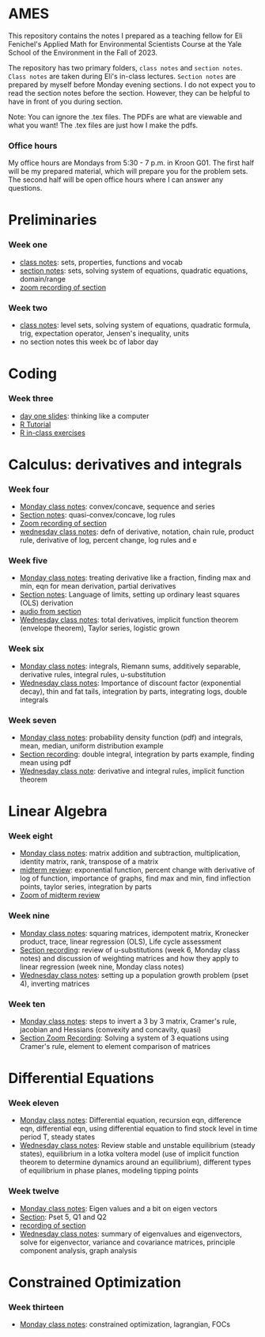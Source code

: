 # AMES
This repository contains the notes I prepared as a teaching fellow for Eli Fenichel's Applied Math for Environmental Scientists Course at the Yale School of the Environment in the Fall of 2023. 

The repository has two primary folders, `class notes` and `section notes`. `Class notes` are taken during Eli's in-class lectures. `Section notes` are prepared by myself before Monday evening sections. I do not expect you to read the section notes before the section. However, they can be helpful to have in front of you during section. 

Note: You can ignore the .tex files. The PDFs are what are viewable and what you want! The .tex files are just how I make the pdfs. 


### Office hours
My office hours are Mondays from 5:30 - 7 p.m. in Kroon G01. The first half will be my prepared material, which will prepare you for the problem sets. The second half will be open office hours where I can answer any questions. 


# Preliminaries 

### Week one 

-  [class notes](class_notes/1_introduction_class.pdf): sets, properties, functions and vocab
-  [section notes](section_notes/1_section.pdf): sets, solving system of equations, quadratic equations, domain/range
- [zoom recording of section](https://yale.zoom.us/rec/share/WQ-3BEzd_GEec7FepNDbEjXUDq56v_cYkZhugw8Vyfyl_eyRB9_R9hB5xzVZoTKS.CntB5Aa1t5buY-hc?startTime=1693578615000)

### Week two 

- [class notes](class_notes/2_mon/main.pdf): level sets, solving system of equations, quadratic formula, trig, expectation operator, Jensen's inequality, units
- no section notes this week bc of labor day

# Coding  

### Week three 

- [day one slides](<class_notes/3_Thinking Like a Computer_2023.pptx>): thinking like a computer
- [R Tutorial](https://github.com/a5creel/nature_as_capital/blob/main/section_notes/1_review/3_r_tutorial/r_tutorial.pdf)
- [R in-class exercises](https://github.com/a5creel/AMES_R_intro)

# Calculus: derivatives and integrals 

### Week four
- [Monday class notes](class_notes/4_mon_week/4_week.pdf): convex/concave, sequence and series 
- [Section notes](section_notes/4_section/main.pdf): quasi-convex/concave, log rules
- [Zoom recording of section](https://yale.zoom.us/rec/share/EsTXAibjWFbX8EsFYbNeWClFm-wou-zKEPr6SC1Sib3OSCFIr4QU1X5UeE3AbQ3q.qWEfPqRKr6SK4TiC?startTime=1695073198000)
- [wednesday class notes](class_notes/4_weds_class.pdf): defn of derivative, notation, chain rule, product rule, derivative of log, percent change, log rules and e

### Week five
- [Monday class notes](class_notes/5_mon_class.pdf): treating derivative like a fraction, finding max and min, eqn for mean derivation, partial derivatives
- [Section notes](section_notes/5_section.pdf): Language of limits, setting up ordinary least squares (OLS) derivation
- [audio from section](https://yale.zoom.us/rec/play/NOLE2ZiBVl5BScXTMXc0Ijanr2lc5EfyyAij7MJED6tI62Sdj83JC-hkKv7vv8v43faJPIn93px5oVHC.sO5IRxDvbjEc1J_p?autoplay=true)
- [Wednesday class notes](class_notes/5_weds/main.pdf): total derivatives, implicit function theorem (envelope theorem), Taylor series, logistic grown 

### Week six 
- [Monday class notes](class_notes/6_mon_class.pdf): integrals, Riemann sums, additively separable, derivative rules, integral rules, u-substitution 
- [Wednesday class notes](class_notes/6_weds/main.pdf): Importance of discount factor (exponential decay), thin and fat tails, integration by parts, integrating logs, double integrals  

### Week seven 
- [Monday class notes](class_notes/7_mon/main.pdf): probability density function (pdf) and integrals, mean, median, uniform distribution example
- [Section recording](https://yale.zoom.us/rec/play/HdIZ2C4q72FmYB1cjGHjryJ7PR1LTvQLdRk7wU1VL5lPbkL1lcft04o46YPNK9kI_pAXNstlDPR-Bl3L.yLaOoLu5hra3StEB?autoplay=true&startTime=1696887250000): double integral, integration by parts example, finding mean using pdf 
- [Wednesday class note](class_notes/7_weds.pdf): derivative and integral rules, implicit function theorem

# Linear Algebra 

### Week eight 
- [Monday class notes](class_notes/8_mon.pdf): matrix addition and subtraction, multiplication, identity matrix, rank, transpose of a matrix 
- [midterm review](section_notes/midterm.pdf): exponential function, percent change with derivative of log of function, importance of graphs, find max and min, find inflection points, taylor series, integration by parts
- [Zoom of midterm review](https://yale.zoom.us/rec/share/06grQMktcnp_WvWAtPB1kWkS86RMxa1D4So1NVFy21KPg756QL7ERTOLxK114-in.F1GW-HFe-6dGorGa?startTime=1698096961000)

### Week nine 
- [Monday class notes](class_notes/9_mon.pdf): squaring matrices, idempotent matrix, Kronecker product, trace, linear regression (OLS), Life cycle assessment
- [Section recording](https://yale.zoom.us/rec/play/eFOC3kVkqWOvfn6lNGsQSpsFmvCFk_lqj5lHqviVeIC__t9VlTMNapesMmQYWvlQpBSsNDrbfQE0ND4K.4mQcji2-5eJAkylI?autoplay=true&startTime=1698701474000): review of u-substitutions (week 6, Monday class notes) and discussion of weighting matrices and how they apply to linear regression (week nine, Monday class notes)
- [Wednesday class notes](class_notes/9_weds.pdf): setting up a population growth problem (pset 4), inverting matrices 


### Week ten 
- [Monday class notes](class_notes/10_mon.pdf): steps to invert a 3 by 3 matrix, Cramer's rule, jacobian and Hessians (convexity and concavity, quasi)
- [Section Zoom Recording](https://yale.zoom.us/rec/share/DcaOagpyLqq8naFj4VIdKcRIf80c7TNyR2z_23-Y3z8mtqEX1NJwkceO7qEPjH10.nur9edVdvhrvobmB?startTime=1699309891000): Solving a system of 3 equations using Cramer's rule, element to element comparison of matrices

# Differential Equations 

### Week eleven 
- [Monday class notes](class_notes/11_mon/main.pdf): Differential equation, recursion eqn, difference eqn, differential eqn, using differential equation to find stock level in time period T, steady states
- [Wednesday class notes](class_notes/11_weds/main.pdf): Review stable and unstable equilibrium (steady states), equilibrium in a lotka voltera model (use of implicit function theorem to determine dynamics around an equilibrium), different types of equilibrium in phase planes, modeling tipping points 

### Week twelve 
- [Monday class notes](class_notes/12_mon.pdf): Eigen values and a bit on eigen vectors 
- [Section](section_notes/12_section.pdf): Pset 5, Q1 and Q2
- [recording of section](https://yale.zoom.us/rec/share/Lc1Mm89IJ7RyrpwzBJlflfnh-GRtfqk3fbrPsxELvOM5jo99JsztRlKfdWk58zHW.RjZ9c2j--2hYFGFg?startTime=1701124522000)
- [Wednesday class notes](class_notes/12_weds/main.pdf): summary of eigenvalues and eigenvectors, solve for eigenvector, variance and covariance matrices, principle component analysis, graph analysis 



# Constrained Optimization 

### Week thirteen 
- [Monday class notes](class_notes/13_mon/main.pdf): constrained optimization, lagrangian, FOCs


